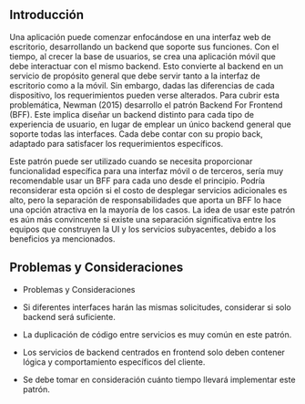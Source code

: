 ## Introducción

Una aplicación puede comenzar enfocándose en una interfaz web de escritorio, desarrollando un backend que soporte sus funciones. Con el tiempo, al crecer la base de usuarios, se crea una aplicación móvil que debe interactuar con el mismo backend. Esto convierte al backend en un servicio de propósito general que debe servir tanto a la interfaz de escritorio como a la móvil. Sin embargo, dadas las diferencias de cada dispositivo, los requerimientos pueden verse alterados. Para cubrir esta problemática, Newman (2015) desarrollo el patrón Backend For Frontend (BFF). Este implica diseñar un backend distinto para cada tipo de experiencia de usuario, en lugar de emplear un único backend general que soporte todas las interfaces. Cada debe contar con su propio back, adaptado para satisfacer los requerimientos específicos.

Este patrón puede ser utilizado cuando se necesita proporcionar funcionalidad específica para una interfaz móvil o de terceros, sería muy recomendable usar un BFF para cada uno desde el principio. Podría reconsiderar esta opción si el costo de desplegar servicios adicionales es alto, pero la separación de responsabilidades que aporta un BFF lo hace una opción atractiva en la mayoría de los casos. La idea de usar este patrón es aún más convincente si existe una separación significativa entre los equipos que construyen la UI y los servicios subyacentes, debido a los beneficios ya mencionados.

## Problemas y Consideraciones

- Problemas y Consideraciones

- Si diferentes interfaces harán las mismas solicitudes, considerar si solo backend será suficiente.

- La duplicación de código entre servicios es muy común en este patrón.

- Los servicios de backend centrados en frontend solo deben contener lógica y comportamiento específicos del cliente. 

- Se debe tomar en consideración cuánto tiempo llevará implementar este patrón.